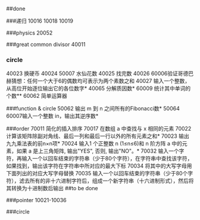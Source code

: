 ##done

###递归
10016
10018
10019

###physics
20052

###great common divisor
40011

### circle
40023 换硬币
40024 50007 水仙花数
40025 找完数
40026 60006验证哥德巴赫猜想：任何一个大于6的偶数均可表示为两个素数之和
40027 输入一个整数，从高位开始逐位输出它的各位数字*
40065 分解质因数*
60009 统计其中单词的个数**
60062 简单运算器

###function & circle
50062 输出 m 到 n 之间所有的Fibonacci数*
50064 60007输入一个整数 in，输出其逆序数*

###order
70011 简化的插入排序
70017 在数组 a 中查找与 x 相同的元素
70022 计算该矩阵除副对角线、最后一列和最后一行以外的所有元素之和*
70023 输出九九乘法表的前n×n项*
70024 输入1 个正整数 n (1≤n≤6)和 n 阶方阵 a 中的元素，如果 a 是上三角矩阵, 输出"YES", 否则, 输出"NO"。*
70032 输入一个字符，再输入一个以回车结束的字符串（少于80个字符），在字符串中查找该字符，如果找到，输出该字符在字符串中所对应的最大下标
70034 将其中的大写字母用下面列出的对应大写字母替换
70035 输入一个以回车结束的字符串（少于80个字符），滤去所有的非十六进制字符后，组成一个新字符串（十六进制形式），然后将其转换为十进制数后输出
##to be done

###pointer
10021-10036

###circle

